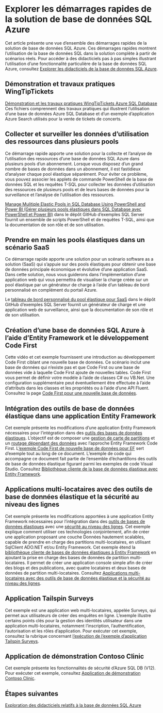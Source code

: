 <properties
   pageTitle="Démarrages rapides de la solution de base de données SQL Azure | Microsoft Azure"
   description="Découvrez les solutions de base de données SQL Azure"
   services="sql-database"
   documentationCenter=""
   authors="carlrabeler"
   manager="jhubbard"
   editor=""/>

<tags
   ms.service="sql-database"
   ms.devlang="NA"
   ms.topic="article"
   ms.tgt_pltfrm="NA"
   ms.workload="sqldb-quickstart"
   ms.date="06/22/2016"
   ms.author="carlrab"/>

# Explorer les démarrages rapides de la solution de base de données SQL Azure

Cet article présente une vue d’ensemble des démarrages rapides de la solution de base de données SQL Azure. Ces démarrages rapides montrent l’utilisation de la base de données SQL dans la solution complète à partir de scénarios réels. Pour accéder à des didacticiels pas à pas simples illustrant l’utilisation d’une fonctionnalité particulière de la base de données SQL Azure, consultez [Explorer les didacticiels de la base de données SQL Azure](sql-database-explore-tutorials.md).

## Démonstration et travaux pratiques WingTipTickets

[Démonstration et les travaux pratiques WingTipTickets Azure SQL Database](https://github.com/microsoft/wingtiptickets) Ces fichiers comprennent des travaux pratiques qui illustrent l’utilisation d’une base de données Azure SQL Database et d’un exemple d’application Azure Search utilisés pour la vente de tickets de concerts.

## Collecter et surveiller les données d’utilisation des ressources dans plusieurs pools

Ce démarrage rapide apporte une solution pour la collecte et l’analyse de l’utilisation des ressources d’une base de données SQL Azure dans plusieurs pools d’un abonnement. Lorsque vous disposez d’un grand nombre de bases de données dans un abonnement, il est fastidieux d’analyser chaque pool élastique séparément. Pour éviter ce problème, vous pouvez associer les applets de commande PowerShell de la base de données SQL et les requêtes T-SQL pour collecter les données d’utilisation des ressources de plusieurs pools et de leurs bases de données pour la surveillance et l’analyse de l’utilisation des ressources.

[Manage Mulitiple Elastic Pools in SQL Database Using PowerShell and Power BI (Gérer plusieurs pools élastiques dans SQL Database avec PowerShell et Power BI)](https://github.com/Microsoft/sql-server-samples/tree/master/samples/manage/azure-sql-db-elastic-pools) dans le dépôt GitHub d’exemples SQL Server fournit un ensemble de scripts PowerShell et de requêtes T-SQL, ainsi que la documentation de son rôle et de son utilisation.

## Prendre en main les pools élastiques dans un scénario SaaS

Ce démarrage rapide apporte une solution pour un scénario software as a solution (SaaS) qui s’appuie sur des pools élastiques pour obtenir une base de données principale économique et évolutive d’une application SaaS. Dans cette solution, nous vous guiderons dans l’implémentation d’une application web qui vous permettra de visualiser la charge créée sur un pool élastique par un générateur de charge à l’aide d’un tableau de bord personnalisé en complément du portail Azure.

Le [tableau de bord personnalisé du pool élastique pour SaaS](https://github.com/Microsoft/sql-server-samples/tree/master/samples/manage/azure-sql-db-elastic-pools-custom-dashboard) dans le dépôt GitHub d’exemples SQL Server fournit un générateur de charge et une application web de surveillance, ainsi que la documentation de son rôle et de son utilisation.

## Création d’une base de données SQL Azure à l’aide d’Entity Framework et le développement Code First

Cette vidéo et cet exemple fournissent une introduction au développement Code First ciblant une nouvelle base de données. Ce scénario inclut une base de données qui n’existe pas et que Code First ou une base de données vide à laquelle Code First ajoute de nouvelles tables. Code First vous permet de définir votre modèle à l’aide de classes C# ou VB.Net. Une configuration supplémentaire peut éventuellement être effectuée à l’aide d’attributs dans les classes et les propriétés ou à l’aide d’une API Fluent. Consultez la page [Code First pour une nouvelle base de données](https://msdn.microsoft.com/data/jj193542.aspx).

## Intégration des outils de base de données élastique dans une application Entity Framework

Cet exemple présente les modifications d’une application Entity Framework nécessaires pour l’intégration dans des [outils des bases de données élastiques](sql-database-elastic-scale-get-started.md). L’objectif est de composer une [gestion de carte de partitions](sql-database-elastic-scale-shard-map-management.md) et un [routage dépendant des données](sql-database-elastic-scale-data-dependent-routing.md) avec l’approche Entity Framework Code First. L[’exemple Code First de nouvelle base de données pour EF](http://msdn.microsoft.com/data/jj193542.aspx) sert d’exemple tout au long de ce document. L’exemple de code qui accompagne ce document fait partie de l’ensemble d’échantillons des outils de base de données élastique figurant parmi les exemples de code Visual Studio. Consultez [Bibliothèque cliente de la base de données élastique avec Entity Framework](sql-database-elastic-scale-use-entity-framework-applications-visual-studio.md).

## Applications multi-locataires avec des outils de base de données élastique et la sécurité au niveau des lignes

Cet exemple présente les modifications apportées à une application Entity Framework nécessaires pour l’intégration dans des [outils de bases de données élastiques](sql-database-elastic-scale-get-started.md) avec une [sécurité au niveau des lignes](https://msdn.microsoft.com/library/dn765131). Cet exemple explique comment utiliser ces technologies conjointement, afin de créer une application proposant une couche Données hautement scalables, capable de prendre en charge des partitions multi-locataires, en utilisant SqlClient ADO.NET et/ou Entity Framework. Cet exemple étend la [bibliothèque cliente de bases de données élastiques à Entity Framework](sql-database-elastic-scale-use-entity-framework-applications-visual-studio.md) en ajoutant la prise en charge des bases de données de partition multi-locataires. Il permet de créer une application console simple afin de créer des blogs et des publications, avec quatre locataires et deux bases de données de partition multi-locataires. Consultez [Applications multi-locataires avec des outils de base de données élastique et la sécurité au niveau des lignes](sql-database-elastic-tools-multi-tenant-row-level-security.md).

## Application Tailspin Surveys

Cet exemple est une application web multi-locataires, appelée Surveys, qui permet aux utilisateurs de créer des enquêtes en ligne. L’exemple illustre certains points clés pour la gestion des identités utilisateur dans une application multi-locataires, notamment l’inscription, l’authentification, l’autorisation et les rôles d’application. Pour exécuter cet exemple, consultez la rubrique concernant [l’exécution de l’exemple d’application Tailspin Surveys](https://github.com/Azure-Samples/guidance-identity-management-for-multitenant-apps/blob/master/docs/running-the-app.md).

## Application de démonstration Contoso Clinic

Cet exemple présente les fonctionnalités de sécurité d’Azure SQL DB (V12). Pour exécuter cet exemple, consultez [Application de démonstration Contoso Clinic](https://github.com/Microsoft/azure-sql-security-sample).

## Étapes suivantes

[Exploration des didacticiels relatifs à la base de données SQL Azure](sql-database-explore-tutorials.md)

<!---HONumber=AcomDC_0720_2016-->